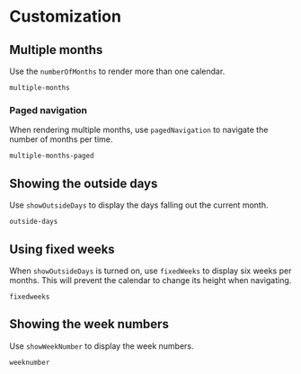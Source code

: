 # Customization

## Multiple months

Use the `numberOfMonths` to render more than one calendar.

```include
multiple-months
```

### Paged navigation

When rendering multiple months, use `pagedNavigation` to navigate the number of
months per time.

```include
multiple-months-paged
```

## Showing the outside days

Use `showOutsideDays` to display the days falling out the current month.

```include
outside-days
```

## Using fixed weeks

When `showOutsideDays` is turned on, use `fixedWeeks` to display six weeks per
months. This will prevent the calendar to change its height when navigating.

```include
fixedweeks
```

## Showing the week numbers

Use `showWeekNumber` to display the week numbers.

```include
weeknumber
```
